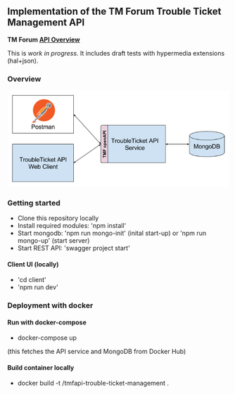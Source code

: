 ## Implementation of the TM Forum Trouble Ticket Management API

**TM Forum [API Overview](https://projects.tmforum.org/wiki/display/API/Open+API+Table)**

This is *work in progress*. It includes draft tests with hypermedia extensions (hal+json).

### Overview
![architecture](./docs/overview.png)

### Getting started

- Clone this repository locally
- Install required modules: 'npm install'
- Start mongodb: 'npm run mongo-init' (inital start-up) or 'npm run mongo-up' (start server)
- Start REST API: 'swagger project start'

#### Client UI (locally) ####
- 'cd client'
- 'npm run dev'

### Deployment with docker

#### Run with docker-compose

- docker-compose up

(this fetches the API service and MongoDB from Docker Hub)

#### Build container locally 

- docker build -t <your-docker-hib-name>/tmfapi-trouble-ticket-management .
